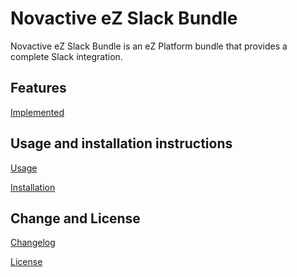 # Novactive eZ Slack Bundle

Novactive eZ Slack Bundle is an eZ Platform bundle that provides a complete Slack integration.

## Features

[Implemented](bundle/Resources/doc/FEATURES.md)

## Usage and installation instructions

[Usage](bundle/Resources/doc/USAGE.md)

[Installation](bundle/Resources/doc/INSTALL.md)

Change and License
------------------

[Changelog](bundle/Resources/doc/CHANGELOG.md)

[License](LICENSE)
